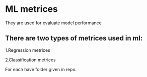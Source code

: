 # ML metrices
They are used for evaluate model performance 
## There are two types of metrices used in ml:
 <p>1.Regression metrices</p>
 2.Classification metrices

 For each have folder given in repo.
